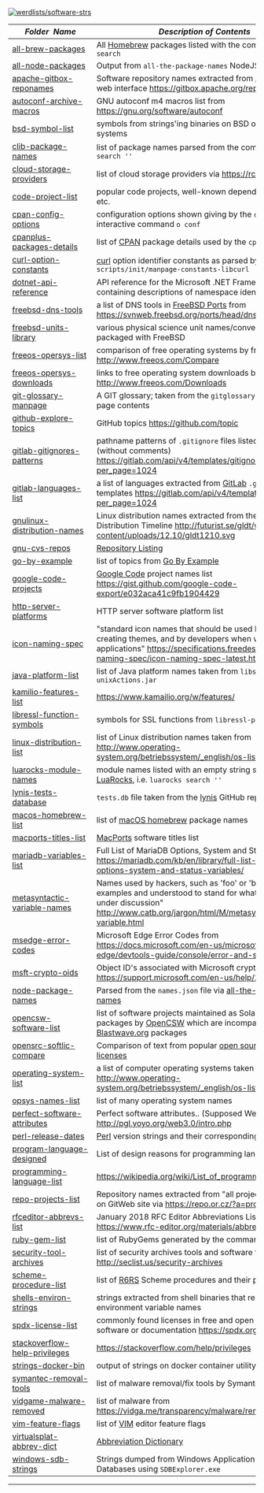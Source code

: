 [![werdlists/software-strs](https://img.shields.io/badge/werdlists-software_strs-purple.svg?logo=github&style=popout&longCache=true)](# "werdlists/software-strs")

|&nbsp;&nbsp;&nbsp;&nbsp;&nbsp;&nbsp;_Folder&nbsp;&nbsp;Name_&nbsp;&nbsp;&nbsp;&nbsp;&nbsp;&nbsp;| _Description of Contents_
|:--------------------|--------------------------------------------------------------------------------------------------------------------------------------------------------
| [all-brew-packages](all-brew-packages.txt) | All [Homebrew](https://brew.sh) packages listed with the command: `brew search`  
| [all-node-packages](all-node-packages.txt) | Output from `all-the-package-names` NodeJS command  
| [apache-gitbox-reponames](apache-gitbox-reponames.txt) | Software repository names extracted from [Apache GitBox](https://gitbox.apache.org "Active Git Repositories Managed by the Apache Infrastructure Team") web interface <https://gitbox.apache.org/repos/asf>  
| [autoconf-archive-macros](autoconf-archive-macros.txt) | GNU autoconf m4 macros list from <https://gnu.org/software/autoconf>
| [bsd-symbol-list](bsd-symbol-list.txt) |  symbols from strings'ing binaries on BSD operating systems 
| [clib-package-names](clib-package-names.txt) | list of package names parsed from the command `clib search ''`
| [cloud-storage-providers](cloud-storage-providers.txt) | list of cloud storage providers via <https://rclone.org> 
| [code-project-list](code-project-list.txt) |  popular code projects, well-known dependencies, API's, etc. 
| [cpan-config-options](cpan-config-options.txt) | configuration options shown giving by the `cpan` utility the interactive command `o conf`  
| [cpanplus-packages-details](cpanplus-packages-details.txt.gz) |  list of [CPAN](https://cpan.org "Comprehensive Perl Archive Network") package details used by the `cpanplus` utility  
| [curl-option-constants](curl-option-constants.txt) | [curl](https://curl.haxx.se) option identifier constants as parsed by `scripts/init/manpage-constants-libcurl`  
| [dotnet-api-reference](dotnet-api-reference.txt) | API reference for the Microsoft .NET Framework Core containing descriptions of namespace identifiers  
| [freebsd-dns-tools](freebsd-dns-tools.txt) |  a list of DNS tools in [FreeBSD Ports](https://wikipedia.org/wiki/FreeBSD_Ports) from <https://svnweb.freebsd.org/ports/head/dns> 
| [freebsd-units-library](freebsd-units-libray.txt) |  various physical science unit names/conversions packaged with FreeBSD
| [freeos-opersys-list](freeos-opersys-list.txt) |  comparison of free operating systems by freeos.com <http://www.freeos.com/Compare> 
| [freeos-opersys-downloads](freeos-opersys-downloads.md) |  links to free operating system downloads by freeos.com <http://www.freeos.com/Downloads> 
| [git-glossary-manpage](git-glossary-manpage.md) |  A GIT glossary; taken from the `gitglossary(7)` manual page contents 
| [github-explore-topics](github-explore-topics.txt) |  GitHub topics <https://github.com/topic> 
| [gitlab-gitignores-patterns](gitlab-gitignores-patterns.txt) |  pathname patterns of `.gitignore` files listed by GitLab API (without comments) <https://gitlab.com/api/v4/templates/gitignores?per_page=1024> 
| [gitlab-languages-list](gitlab-languages-list.txt) |  a list of languages extracted from [GitLab](https://gitlab.com) `.gitignore` templates <https://gitlab.com/api/v4/templates/gitignores?per_page=1024> 
| [gnulinux-distribution-names](gnulinux-distribution-names.txt) |  Linux distribution names extracted from the GNU/Linux Distribution Timeline <http://futurist.se/gldt/wp-content/uploads/12.10/gldt1210.svg> 
| [gnu-cvs-repos](gnu-cvs-repos.txt) |  [Repository Listing](http://cvs.savannah.gnu.org/viewvc) 
| [go-by-example](go-by-example.txt) |  list of topics from [Go By Example](https://gobyexample.com) 
| [google-code-projects](google-code-projects.txt) |  [Google Code](https://code.google.com) project names list <https://gist.github.com/google-code-export/e032aca41c9fb1904429>  
| [http-server-platforms](http-server-platforms.txt) |  HTTP server software platform list 
| [icon-naming-spec](icon-naming-spec.txt) |  "standard icon names that should be used by artists when creating themes, and by developers when writing applications" <https://specifications.freedesktop.org/icon-naming-spec/icon-naming-spec-latest.html> 
| [java-platform-list](java-platform-list.txt) |  list of Java platform names taken from `libs.xml` `unixActions.jar` 
| [kamilio-features-list](kamilio-features-list.txt) |  <https://www.kamailio.org/w/features/> 
| [libressl-function-symbols](libressl-function-symbols.txt) |  symbols for SSL functions from `libressl-portable` 
| [linux-distribution-list](linux-distribution-list.txt) | list of Linux distribution names taken from <http://www.operating-system.org/betriebssystem/_english/os-liste.htm> 
| [luarocks-module-names](luarocks-module-names.txt) | module names listed with an empty string search using [LuaRocks](https://luarocks.org), i.e. `luarocks search ''`
| [lynis-tests-database](lynis-tests-database.txt) | `tests.db` file taken from the [lynis](https://github.com/CISOfy/lynis "Security auditing tool for UNIX-based systems") GitHub repository
| [macos-homebrew-list](macos-homebrew-list.txt) |  list of [macOS homebrew](https://brew.sh) package names 
| [macports-titles-list](macports-titles-list.txt) |  [MacPorts](https://www.macports.org) software titles list 
| [mariadb-variables-list](mariadb-variables-list.txt) |  Full List of MariaDB Options, System and Status Variables <https://mariadb.com/kb/en/library/full-list-of-mariadb-options-system-and-status-variables/> 
| [metasyntactic-variable-names](metasyntactic-variable-names.txt)  |  Names used by hackers, such as 'foo' or 'bar' .. "in examples and understood to stand for whatever thing is under discussion" <http://www.catb.org/jargon/html/M/metasyntactic-variable.html>  
| [msedge-error-codes](msedge-error-codes.txt) | Microsoft Edge Error Codes from <https://docs.microsoft.com/en-us/microsoft-edge/devtools-guide/console/error-and-status-codes>
| [msft-crypto-oids](msft-crypto-oids.txt) | Object ID's associated with Microsoft cryptography <https://support.microsoft.com/en-us/help/287547/>
| [node-package-names](node-package-names.txt) | Parsed from the `names.json` file via [all-the-package-names](https://npmjs.com/package/all-the-package-names)  
| [opencsw-software-list](opencsw-software-list.txt) |  list of software projects maintained as Solaris SVR4 packages by [OpenCSW](https://opencsw.org) which are incompatible with [Blastwave.org](https://wikipedia.org/wiki/Blastwave.org "Blastwave.org was a privately held corporation specializing in building and supporting open source software packages for Oracle Solaris") packages  
| [opensrc-softlic-compare](opensrc-softlic-compare.md) |  Comparison of text from popular [open source software licenses](https://opensource.org/licenses) 
| [operating-system-list](operating-system-list.txt) |  a list of computer operating systems taken from <http://www.operating-system.org/betriebssystem/_english/os-liste.htm> 
| [opsys-names-list](opsys-names-list.txt) |  list of many operating system names 
| [perfect-software-attributes](perfect-software-attributes.txt) |  Perfect software attributes.. (Supposed Web 3.0 features) <http://pgl.yoyo.org/web3.0/intro.php> 
| [perl-release-dates](perl-release-dates.txt) |  [Perl](https://www.perl.org) version strings and their corresponding release dates 
| [program-language-designed](program-language-designed.txt) |  List of design reasons for programming languages 
| [programming-language-list](programming-language-list.txt) |  <https://wikipedia.org/wiki/List_of_programming_languages> 
| [repo-projects-list](repo-projects-list.txt) |  Repository names extracted from "all projects list" page on GitWeb site via <https://repo.or.cz/?a=project_list>
| [rfceditor-abbrevs-list](rfceditor-abbrevs-list.txt) |  January 2018 RFC Editor Abbreviations List from <https://www.rfc-editor.org/materials/abbrev.expansion.txt> 
| [ruby-gem-list](ruby-gem-list.txt) |  list of RubyGems generated by the command: `gem search` 
| [security-tool-archives](security-tool-archives.txt) |  list of security archives tools and software from <http://seclist.us/security-archives> 
| [scheme-procedure-list](scheme-procedure-list.txt) | list of [R6RS](https://r6rs.org) Scheme procedures and their parameters
| [shells-environ-strings](shells-environ-strings.txt) | strings extracted from shell binaries that resemble environment variable names  
| [spdx-license-list](spdx-license-list.txt) |  commonly found licenses in free and open source software or documentation <https://spdx.org/licenses/> 
| [stackoverflow-help-privileges](stackoverflow-help-privileges.txt) |  <https://stackoverflow.com/help/privileges> 
| [strings-docker-bin](strings-docker-bin.txt) |  output of strings on docker container utility binary 
| [symantec-removal-tools](symantec-removal-tools.txt) |  list of malware removal/fix tools by Symantec 
| [vidgame-malware-removed](vidgame-malware-removed.txt) |  list of malware from <https://vidga.me/transparency/malware/removed.txt> 
| [vim-feature-flags](vim-feature-flags.txt) |  list of [VIM](https://www.vim.org "im is a highly configurable text editor for efficiently creating and changing any kind of text. ") editor feature flags 
| [virtualsplat-abbrev-dict](virtualsplat-abbrev-dict.txt) |  [Abbreviation Dictionary](virtualsplat.com/abbrevs) 
| [windows-sdb-strings](windows-sdb-strings.txt) |  Strings dumped from Windows Application Compatibility Databases using `SDBExplorer.exe` 

* * *


